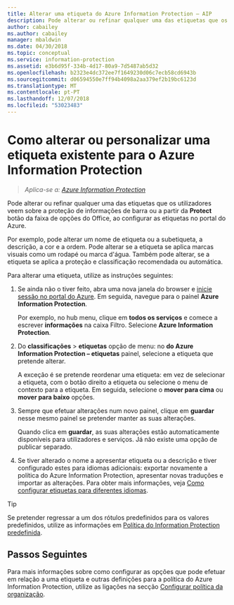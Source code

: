 ```yaml
---
title: Alterar uma etiqueta do Azure Information Protection – AIP
description: Pode alterar ou refinar qualquer uma das etiquetas que os utilizadores veem na barra Information Protection, configurando-os na política do Azure Information Protection.
author: cabailey
ms.author: cabailey
manager: mbaldwin
ms.date: 04/30/2018
ms.topic: conceptual
ms.service: information-protection
ms.assetid: e3b6d95f-334b-4d17-80a9-7d5487ab5d32
ms.openlocfilehash: b2323e4dc372ee7f1649230d06c7ecb58cd6943b
ms.sourcegitcommit: d06594550e7ff94b4098a2aa379ef2b19bc6123d
ms.translationtype: MT
ms.contentlocale: pt-PT
ms.lasthandoff: 12/07/2018
ms.locfileid: "53023483"
---
```

# <a name="how-to-change-or-customize-an-existing-label-for-azure-information-protection"></a>Como alterar ou personalizar uma etiqueta existente para o Azure Information Protection

>*Aplica-se a: [Azure Information Protection](https://azure.microsoft.com/pricing/details/information-protection)*

Pode alterar ou refinar qualquer uma das etiquetas que os utilizadores veem sobre a proteção de informações de barra ou a partir da **Protect** botão da faixa de opções do Office, ao configurar as etiquetas no portal do Azure.

Por exemplo, pode alterar um nome de etiqueta ou a subetiqueta, a descrição, a cor e a ordem. Pode alterar se a etiqueta se aplica marcas visuais como um rodapé ou marca d'água. Também pode alterar, se a etiqueta se aplica a proteção e classificação recomendada ou automática.

Para alterar uma etiqueta, utilize as instruções seguintes:

1. Se ainda não o tiver feito, abra uma nova janela do browser e [inicie sessão no portal do Azure](configure-policy.md#signing-in-to-the-azure-portal). Em seguida, navegue para o painel **Azure Information Protection**. 
    
    Por exemplo, no hub menu, clique em **todos os serviços** e comece a escrever **informações** na caixa Filtro. Selecione **Azure Information Protection**.

2. Do **classificações** > **etiquetas** opção de menu: no **do Azure Information Protection – etiquetas** painel, selecione a etiqueta que pretende alterar.

    A exceção é se pretende reordenar uma etiqueta: em vez de selecionar a etiqueta, com o botão direito a etiqueta ou selecione o menu de contexto para a etiqueta. Em seguida, selecione o **mover para cima** ou **mover para baixo** opções.

3. Sempre que efetuar alterações num novo painel, clique em **guardar** nesse mesmo painel se pretender manter as suas alterações.
    
    Quando clica em **guardar**, as suas alterações estão automaticamente disponíveis para utilizadores e serviços. Já não existe uma opção de publicar separado.

4. Se tiver alterado o nome a apresentar etiqueta ou a descrição e tiver configurado estes para idiomas adicionais: exportar novamente a política do Azure Information Protection, apresentar novas traduções e importar as alterações. Para obter mais informações, veja [Como configurar etiquetas para diferentes idiomas](configure-policy-languages.md).

> [!TIP]
>Se pretender regressar a um dos rótulos predefinidos para os valores predefinidos, utilize as informações em [Política do Information Protection predefinida](configure-policy-default.md).

## <a name="next-steps"></a>Passos Seguintes

Para mais informações sobre como configurar as opções que pode efetuar em relação a uma etiqueta e outras definições para a política do Azure Information Protection, utilize as ligações na secção [Configurar política da organização](configure-policy.md#configuring-your-organizations-policy).



